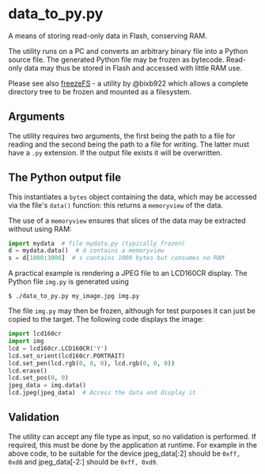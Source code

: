 # data_to_py.py

A means of storing read-only data in Flash, conserving RAM.

The utility runs on a PC and converts an arbitrary binary file into a Python
source file. The generated Python file may be frozen as bytecode. Read-only
data may thus be stored in Flash and accessed with little RAM use.

Please see also [freezeFS](https://github.com/bixb922/freezeFS) - a utility by
@bixb922 which allows a complete directory tree to be frozen and mounted as a
filesystem.

## Arguments

The utility requires two arguments, the first being the path to a file for
reading and the second being the path to a file for writing. The latter must
have a ``.py`` extension. If the output file exists it will be overwritten.

## The Python output file

This instantiates a ``bytes`` object containing the data, which may be accessed
via the file's ``data()`` function: this returns a ``memoryview`` of the data.

The use of a ``memoryview`` ensures that slices of the data may be extracted
without using RAM:

```python
import mydata  # file mydata.py (typically frozen)
d = mydata.data()  # d contains a memoryview
s = d[1000:3000]  # s contains 1000 bytes but consumes no RAM
```

A practical example is rendering a JPEG file to an LCD160CR display. The Python
file ``img.py`` is generated using

```
$ ./data_to_py.py my_image.jpg img.py
```

The file ``img.py`` may then be frozen, although for test purposes it can just
be copied to the target. The following code displays the image:

```python
import lcd160cr
import img
lcd = lcd160cr.LCD160CR('Y')
lcd.set_orient(lcd160cr.PORTRAIT)
lcd.set_pen(lcd.rgb(0, 0, 0), lcd.rgb(0, 0, 0))
lcd.erase()
lcd.set_pos(0, 0)
jpeg_data = img.data()
lcd.jpeg(jpeg_data)  # Access the data and display it
```

## Validation

The utility can accept any file type as input, so no validation is performed.
If required, this must be done by the application at runtime. For example in
the above code, to be suitable for the device jpeg_data[:2] should be
``0xff, 0xd8`` and jpeg_data[-2:] should be ``0xff, 0xd9``.
